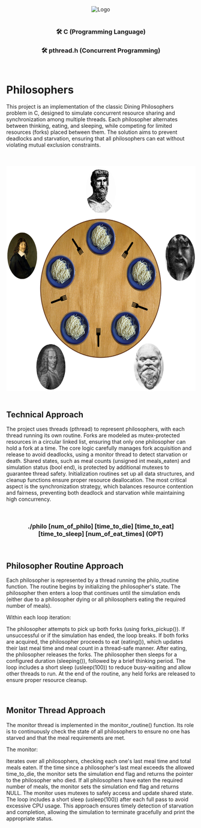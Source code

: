 <div align="center">
  <img src="https://www.dieter-schwarz-stiftung.de/files/Projects/Project%20logos/Logo_42HN-min.jpg" alt="Logo"/>
</div>

<br>
<div align="center">
  
  ### 🛠 C (Programming Language)
  ### 🛠 pthread.h (Concurrent Programming)
</div>

<br>

# Philosophers

This project is an implementation of the classic Dining Philosophers problem in C, designed to simulate concurrent 
resource sharing and synchronization among multiple threads. Each philosopher alternates between thinking, eating, 
and sleeping, while competing for limited resources (forks) placed between them. The solution aims to prevent deadlocks 
and starvation, ensuring that all philosophers can eat without violating mutual exclusion constraints.

<div align="center">
  <br><br>
  <img src="https://github.com/chrisov/philosophers/blob/b2665a9bc07ba8c96a78f6830e6fbc5d3536c43c/table.png" alt="Table picture" width="600" height="600"/>
  <br><br>
</div>


## Technical Approach <br>
<p>The project uses threads (pthread) to represent philosophers, with each thread running its own routine. 
Forks are modeled as mutex-protected resources in a circular linked list, ensuring that only one philosopher can hold 
a fork at a time. The core logic carefully manages fork acquisition and release to avoid deadlocks, using a monitor 
thread to detect starvation or death. Shared states, such as meal counts (unsigned int meals_eaten) and simulation status
(bool end), is protected by additional mutexes to guarantee thread safety. Initialization routines set up all data structures,
and cleanup functions ensure proper resource deallocation. The most critical aspect is the synchronization strategy, which balances 
resource contention and fairness, preventing both deadlock and starvation while maintaining high concurrency.</p>

<div align="center"><br>

  ### ./philo [num_of_philo]  [time_to_die]  [time_to_eat]  [time_to_sleep]  [num_of_eat_times] (OPT)
</div><br>

## Philosopher Routine Approach
<p>Each philosopher is represented by a thread running the philo_routine function. The routine begins by initializing 
the philosopher's state. The philosopher then enters a loop that continues until the simulation ends (either due to
a philosopher dying or all philosophers eating the required number of meals).</p>

Within each loop iteration:

<p>The philosopher attempts to pick up both forks (using forks_pickup()). If unsuccessful or if the simulation has ended, the loop breaks.
If both forks are acquired, the philosopher proceeds to eat (eating()), which updates their last meal time and meal count in a thread-safe manner. 
After eating, the philosopher releases the forks. The philosopher then sleeps for a configured duration (sleeping()),
followed by a brief thinking period. The loop includes a short sleep (usleep(100)) to reduce busy-waiting and allow other threads to run.
At the end of the routine, any held forks are released to ensure proper resource cleanup.</p><br>

## Monitor Thread Approach
<p>The monitor thread is implemented in the monitor_routine() function. Its role is to continuously check the state of all 
philosophers to ensure no one has starved and that the meal requirements are met.</p>

The monitor:

<p>Iterates over all philosophers, checking each one's last meal time and total meals eaten.
If the time since a philosopher's last meal exceeds the allowed time_to_die, the monitor sets the simulation end flag 
and returns the pointer to the philosopher who died. If all philosophers have eaten the required number of meals,
the monitor sets the simulation end flag and returns NULL. The monitor uses mutexes to safely access and update shared state.
The loop includes a short sleep (usleep(100)) after each full pass to avoid excessive CPU usage.
This approach ensures timely detection of starvation and completion, allowing the simulation to terminate gracefully and print the appropriate status.</p>

